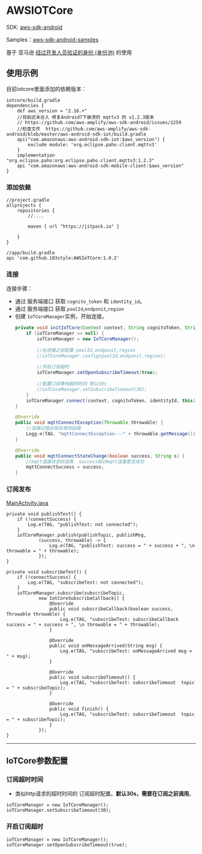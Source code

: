 # AWSIOTCore

SDK: [aws-sdk-android](https://github.com/aws-amplify/aws-sdk-android/)

Samples：[aws-sdk-android-samples](https://github.com/awslabs/aws-sdk-android-samples)

基于 亚马逊 [经过开发人员验证的身份 (身份池)](https://docs.aws.amazon.com/zh_cn/cognito/latest/developerguide/developer-authenticated-identities.html) 的使用


##  使用示例

目前iotcore里面添加的依赖版本：
```
iotcore/build.gradle
dependencies {
    def aws_version = "2.16.+"
    //目前还未合入 修复Android7下崩溃的 mqttv3 的 v1.2.3版本
    // https://github.com/aws-amplify/aws-sdk-android/issues/1259
    //检查文件  https://github.com/aws-amplify/aws-sdk-android/blob/master/aws-android-sdk-iot/build.gradle
    api("com.amazonaws:aws-android-sdk-iot:$aws_version") {
        exclude module: 'org.eclipse.paho.client.mqttv3'
    }
    implementation "org.eclipse.paho:org.eclipse.paho.client.mqttv3:1.2.3"
    api "com.amazonaws:aws-android-sdk-mobile-client:$aws_version"
}
```

### 添加依赖
```
//project.gradle
allprojects {
    repositories {
        //....
       
        maven { url "https://jitpack.io" }
       
    }
}
```

```
//app/build.gradle
api 'com.github.103style:AWSIoTCore:1.0.2'
```

###  连接

连接步骤：

* 通过 服务端接口 获取 `cognito_token` 和 `identity_id`。
* 通过 服务端接口 获取 `poolId`,`endponit`,`region`
* 创建 `IoTCoreManager`实例，开始连接。
  ```java
  private void initIoTCore(Context context, String cognitoToken, String identityId) {
      if (ioTCoreManager == null) {
          ioTCoreManager = new IoTCoreManager();
          
          //在连接之前配置 poolId,endponit,region
          //ioTCoreManager.config(poolId,endponit,region);
          
          //开启订阅超时
          ioTCoreManager.setOpenSubscribeTimeout(true);
          
          //配置订阅等待超时时间 默认30s
          //ioTCoreManager.setSubscribeTimeout(30);
      }
      ioTCoreManager.connect(context, cognitoToken, identityId, this);
  }

  @Override
  public void mqttConnectException(Throwable throwable) {
      //连接过程出现异常的回调
      Logg.e(TAG, "mqttConnectException---" + throwable.getMessage());
  }

  @Override
  public void mqttConnectStateChange(boolean success, String s) {
      //mqtt连接状态的该表  success标识mqtt连接是否成功
      mqttConnectSuccess = success;
  }
  ```


### 订阅发布
[MainActivity.java](https://github.com/103style/AWSIoTCore/blob/master/app/src/main/java/com/lxk/libiotcore/MainActivity.java)
```
private void publishTest() {
    if (!connectSuccess) {
        Log.e(TAG, "publishTest: not connected");
    }
    ioTCoreManager.publish(publishTopic, publishMsg,
            (success, throwable) -> {
                Log.e(TAG, "publishTest: success = " + success + ", \n throwable = " + throwable);
            });
}

private void subscribeTest() {
    if (!connectSuccess) {
        Log.e(TAG, "subscribeTest: not connected");
    }
    ioTCoreManager.subscribe(subscribeTopic,
            new IotCoreSubscribeCallback() {
                @Override
                public void subscribeCallback(boolean success, Throwable throwable) {
                    Log.e(TAG, "subscribeTest: subscribeCallback success = " + success + ", \n throwable = " + throwable);
                }

                @Override
                public void onMessageArrived(String msg) {
                    Log.e(TAG, "subscribeTest: onMessageArrived msg = " + msg);
                }

                @Override
                public void subscribeTimeout() {
                    Log.e(TAG, "subscribeTest: subscribeTimeout  topic = " + subscribeTopic);
                }

                @Override
                public void finish() {
                    Log.e(TAG, "subscribeTest: subscribeTimeout  topic = " + subscribeTopic);
                }
            });
}
```

---


## IoTCore参数配置
### 订阅超时时间
* 类似http请求的超时时间的 订阅超时配置。**默认30s，需要在订阅之前调用**。
```
ioTCoreManager = new IoTCoreManager();
ioTCoreManager.setSubscribeTimeout(30);
```

### 开启订阅超时
```
ioTCoreManager = new IoTCoreManager();
ioTCoreManager.setOpenSubscribeTimeout(true);
```
